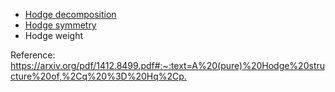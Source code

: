 












-   [Hodge decomposition](Hodge%20decomposition)
-   [Hodge symmetry](Hodge%20symmetry)
-   Hodge weight

Reference: <https://arxiv.org/pdf/1412.8499.pdf#:~:text=A%20(pure)%20Hodge%20structure%20of,%2Cq%20%3D%20Hq%2Cp.>
